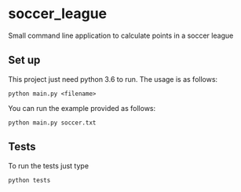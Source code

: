 # soccer_league
Small command line application to calculate points in a soccer league

## Set up

This project just need python 3.6 to run. The usage is as follows:

```commandline
python main.py <filename>
```

You can run the example provided as follows:

```commandline
python main.py soccer.txt
```

## Tests

To run the tests just type 
```commandline
python tests
```
